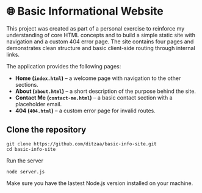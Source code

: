 # 🌐 Basic Informational Website

This project was created as part of a personal exercise to reinforce my understanding of core HTML concepts and to build a simple static site with navigation and a custom 404 error page. The site contains four pages and demonstrates clean structure and basic client-side routing through internal links.

The application provides the following pages:

- **Home (`index.html`)** – a welcome page with navigation to the other sections.  
- **About (`about.html`)** – a short description of the purpose behind the site.  
- **Contact Me (`contact-me.html`)** – a basic contact section with a placeholder email.  
- **404 (`404.html`)** – a custom error page for invalid routes.

## Clone the repository
```
git clone https://github.com/ditzaa/basic-info-site.git
cd basic-info-site
```

Run the server

```
node server.js
```

Make sure you have the lastest Node.js version installed on your machine.

